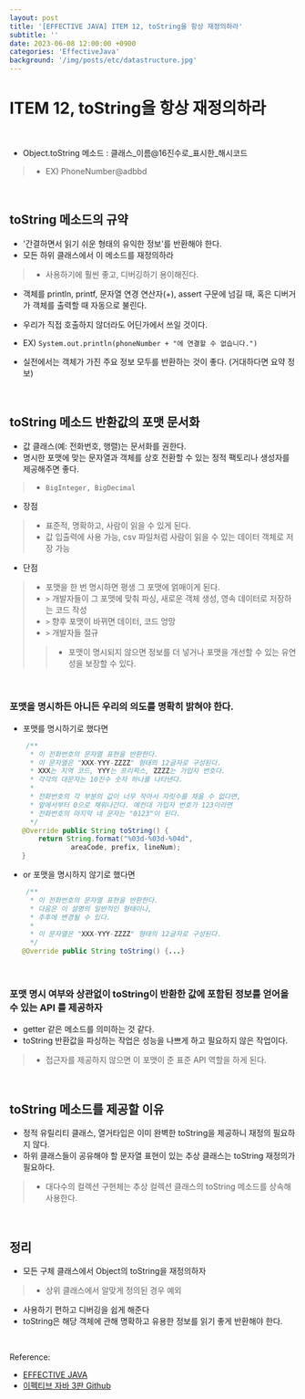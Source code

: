 ```yaml
---
layout: post
title: '[EFFECTIVE JAVA] ITEM 12, toString을 항상 재정의하라'
subtitle: ''
date: 2023-06-08 12:00:00 +0900
categories: 'EffectiveJava'
background: '/img/posts/etc/datastructure.jpg'
---
```


# ITEM 12, toString을 항상 재정의하라

<br>

- Object.toString 메소드 : 클래스_이름@16진수로_표시한_해시코드
> - EX) PhoneNumber@adbbd

<br>

## toString 메소드의 규약

- '간결하면서 읽기 쉬운 형태의 유익한 정보'를 반환해야 한다.
- 모든 하위 클래스에서 이 메소드를 재정의하라
> - 사용하기에 훨씬 좋고, 디버깅하기 용이해진다.

- 객체를 println, printf, 문자열 연경 연산자(+), assert 구문에 넘길 때, 혹은 디버거가 객체를 출력할 때 자동으로 불린다. 
- 우리가 직접 호출하지 않더라도 어딘가에서 쓰일 것이다.

- EX) `System.out.println(phoneNumber + "에 연결할 수 없습니다.")`

- 실전에서는 객체가 가진 주요 정보 모두를 반환하는 것이 좋다. (거대하다면 요약 정보)

<br>

## toString 메소드 반환값의 포맷 문서화

- 값 클래스(예: 전화번호, 행렬)는 문서화를 권한다.
- 명시한 포맷에 맞는 문자열과 객체를 상호 전환할 수 있는 정적 팩토리나 생성자를 제공해주면 좋다.
> - `BigInteger, BigDecimal`

- 장점
> - 표준적, 명확하고, 사람이 읽을 수 있게 된다.
> - 값 입출력에 사용 가능, csv 파일처럼 사람이 읽을 수 있는 데이터 객체로 저장 가능

- 단점
> - 포맷을 한 번 명시하면 평생 그 포맷에 얽매이게 된다. 
> - `>` 개발자들이 그 포맷에 맞춰 파싱, 새로운 객체 생성, 영속 데이터로 저장하는 코드 작성 
> - `>` 향후 포맷이 바뀌면 데이터, 코드 엉망
> - `>` 개발자들 절규
> > - 포맷이 명시되지 않으면 정보를 더 넣거나 포맷을 개선할 수 있는 유연성을 보장할 수 있다. 

<br>

### 포맷을 명시하든 아니든 우리의 의도를 명확히 밝혀야 한다.

- 포맷를 명시하기로 했다면

```java
    /**
     * 이 전화번호의 문자열 표현을 반환한다.
     * 이 문자열은 "XXX-YYY-ZZZZ" 형태의 12글자로 구성된다.
     * XXX는 지역 코드, YYY는 프리픽스, ZZZZ는 가입자 번호다.
     * 각각의 대문자는 10진수 숫자 하나를 나타낸다.
     *
     * 전화번호의 각 부분의 값이 너무 작아서 자릿수를 채울 수 없다면,
     * 앞에서부터 0으로 채워나간다. 예컨대 가입자 번호가 123이라면
     * 전화번호의 마지막 네 문자는 "0123"이 된다.
     */
   @Override public String toString() {
       return String.format("%03d-%03d-%04d",
               areaCode, prefix, lineNum);
   }
```

- or 포맷을 명시하지 않기로 했다면

```java
    /**
     * 이 전화번호의 문자열 표현을 반환한다.
     * 다음은 이 설명의 일반적인 형태이나,
     * 추후에 변경될 수 있다. 
     *
     * 이 문자열은 "XXX-YYY-ZZZZ" 형태의 12글자로 구성된다.
     */
   @Override public String toString() {...}
```

<br>

### 포맷 명시 여부와 상관없이 toString이 반환한 값에 포함된 정보를 얻어올 수 있는 API 를 제공하자
- getter 같은 메소드를 의미하는 것 같다.
- toString 반환값을 파싱하는 작업은 성능을 나쁘게 하고 필요하지 않은 작업이다.
> - 접근자를 제공하지 않으면 이 포맷이 준 표준 API 역할을 하게 된다. 

<br>

## toString 메소드를 제공할 이유
- 정적 유릴리티 클래스, 열거타입은 이미 완벽한 toString을 제공하니 재정의 필요하지 않다. 
- 하위 클래스들이 공유해야 할 문자열 표현이 있는 추상 클래스는 toString 재정의가 필요하다.
> - 대다수의 컬렉션 구현체는 추상 컬렉션 클래스의 toString 메소드를 상속해 사용한다. 

<br>

## 정리
- 모든 구체 클래스에서 Object의 toString을 재정의하자
> - 상위 클래스에서 알맞게 정의된 경우 예외
- 사용하기 편하고 디버깅을 쉽게 해준다
- toString은 해당 객체에 관해 명확하고 유용한 정보를 읽기 좋게 반환해야 한다. 

<br>

Reference:

- [EFFECTIVE JAVA](https://front.wemakeprice.com/product/121854081?search_keyword=%25EC%259D%25B4%25ED%258E%2599%25ED%258B%25B0%25EB%25B8%258C%2520%25EC%259E%2590%25EB%25B0%2594&_service=5&_no=1)
- [이펙티브 자바 3판 Github](https://github.com/WegraLee/effective-java-3e-source-code)